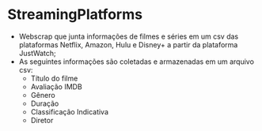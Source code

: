 # StreamingPlatforms
- Webscrap que junta informações de filmes e séries em um csv das plataformas Netflix, Amazon, Hulu e Disney+ a partir da plataforma JustWatch;
- As seguintes informações são coletadas e armazenadas em um arquivo csv:
  * Título do filme
  * Avaliação IMDB
  * Gênero
  * Duração
  * Classificação Indicativa
  * Diretor
